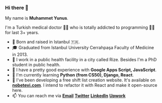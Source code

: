 ### Hi there 👋

My name is **Muhammet Yunus**. 

I'm a Turkish medical doctor 👨‍⚕️ who is totally addicted to programming 👨‍💻 for last 3+ years. 
- 🍼  Born and raised in Istanbul 🇹🇷.
- 🎓 Graduated from Istanbul University Cerrahpaşa Faculty of Medicine in 2013. 
- 🔭 I work in a public health facility in a city called Rize. Besides I'm a PhD student in public health.
- 🌲 I have a pretty good experience with **Google Apps Script, JavaScript**.
- 🌱 I'm currently learning **Python (from CS50), Django, React**.
- 📝 I've been developing a free shift list creation website. It's available on [**nobetevi.com**](https://nobetevi.com). 
I intend to refactor it with React and make it open-source here.
- 📫 You can reach me via [**Email**](mailto:muhammedytunca@gmail.com)
[**Twitter**](https://twitter.com/DrYunusTunca)
[**LinkedIn**](https://linkedin.com/in/mytunca)
[**Upwork**](https://www.upwork.com/freelancers/~01a2378543cedb49ff)

<!--
**mytunca/mytunca** is a ✨ _special_ ✨ repository because its `README.md` (this file) appears on your GitHub profile.

Here are some ideas to get you started:

- 🔭 I’m currently working on ...
- 🌱 I’m currently learning ...
- 👯 I’m looking to collaborate on ...
- 🤔 I’m looking for help with ...
- 💬 Ask me about ...
- 📫 How to reach me: ...
- 😄 Pronouns: ...
- ⚡ Fun fact: ...
-->
